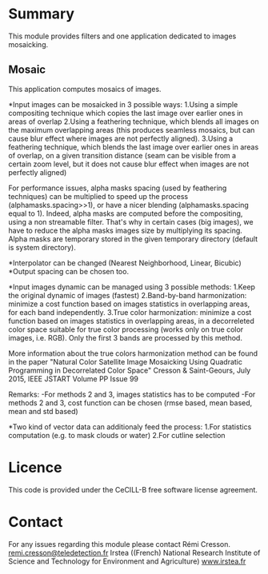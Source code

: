Summary
=======

This module provides filters and one application dedicated to images mosaicking. 

Mosaic
----------------------------
This application computes mosaics of images. 

*Input images can be mosaicked in 3 possible ways:
1.Using a simple compositing technique which copies the last image
over earlier ones in areas of overlap
2.Using a feathering technique, which blends all images on the maximum 
overlapping areas (this produces seamless mosaics, but can cause blur
effect where images are not perfectly aligned).
3.Using a feathering technique, which blends the last image over earlier 
ones in areas of overlap, on a given transition distance (seam can be visible
from a certain zoom level, but it does not cause blur effect when images are
not perfectly aligned)

For performance issues, alpha masks spacing (used by feathering techniques)
can be multiplied to speed up the process (alphamasks.spacing>>1), or have
a nicer blending (alphamasks.spacing equal to 1). Indeed, alpha masks are
computed before the compositing, using a non streamable filter.
That's why in certain cases (big images), we have to reduce the alpha masks
images size by multiplying its spacing.
Alpha masks are temporary stored in the given temporary directory (default is
system directory).

*Interpolator can be changed (Nearest Neighborhood, Linear, Bicubic)
*Output spacing can be chosen too.

*Input images dynamic can be managed using 3 possible methods:
1.Keep the original dynamic of images (fastest)
2.Band-by-band harmonization: minimize a cost function based on images 
statistics in overlapping areas, for each band independently.
3.True color harmonization: minimize a cost function based on images 
statistics in overlapping areas, in a decorreleted color space suitable
for true color processing (works only on true color images, i.e. RGB).
Only the first 3 bands are processed by this method.

More information about the true colors harmonization method can be found
in the paper "Natural Color Satellite Image Mosaicking Using Quadratic 
Programming in Decorrelated Color Space" Cresson & Saint-Geours, July 2015,
IEEE JSTART Volume PP Issue 99

Remarks:
-For methods 2 and 3, images statistics has to be computed
-For methods 2 and 3, cost function can be chosen (rmse based, mean based,
mean and std based)

*Two kind of vector data can additionaly feed the process:
1.For statistics computation (e.g. to mask clouds or water)
2.For cutline selection



Licence
=======

This code is provided under the CeCILL-B free software license agreement.

Contact
=======

For any issues regarding this module please contact Rémi Cresson.
remi.cresson@teledetection.fr
Irstea ((French) National Research Institute of Science and Technology for Environment and Agriculture)
www.irstea.fr
